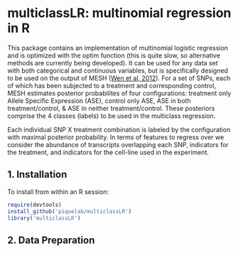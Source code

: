 multiclassLR: multinomial regression in R  
============
This package contains an implementation of multinomial logistic regression and is optimized with the optim function (this is quite slow, so alternative methods are currently being developed). It can be used for any data set with both categorical and continuous variables, but is specifically designed to be used on the output of MESH ([Wen et al, 2012]). For a set of SNPs, each of which has been subjected to a treatment and corresponding control, MESH estimates posterior probabilites of four configurations: treatment only Allele Specific Expression (ASE), control only ASE, ASE in both treatment/control, & ASE in neither treatment/control. These posteriors comprise the 4 classes (labels) to be used in the multiclass regression.
 
Each individual SNP X treatment combination is labeled by the configuration with maximal posterior probability. In terms of features to regress over we consider the abundance of transcripts overlapping each SNP, indicators for the treatment, and indicators for the cell-line used in the experiment. 

## 1. Installation

To install from within an R session:

```R
require(devtools)
install_github('piquelab/multiclassLR')
library('multiclassLR')
```

## 2. Data Preparation

<!-- links -->
[Wen et al, 2012]:http://arxiv.org/abs/1111.1210